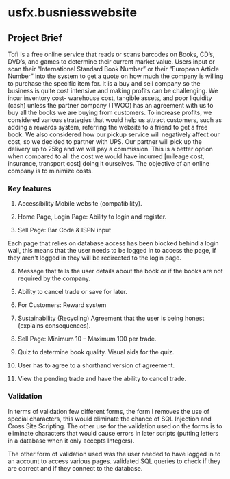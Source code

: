 # usfx.busniesswebsite
## Project Brief
Tofi is a free online service that reads or scans barcodes on Books, CD’s, DVD’s, and games to determine their current market value. Users input or scan their “International Standard Book Number” or their “European Article Number” into the system to get a quote on how much the company is willing to purchase the specific item for. It is a buy and sell company so the business is quite cost intensive and making profits can be challenging.
We incur inventory cost- warehouse cost, tangible assets, and poor liquidity (cash) unless the
partner company (TWOO) has an agreement with us to buy all the books we are buying from
customers. To increase profits, we considered various strategies that would help us attract
customers, such as adding a rewards system, referring the website to a friend to get a free
book.
We also considered how our pickup service will negatively affect our cost, so we decided to
partner with UPS. Our partner will pick up the delivery up to 25kg and we will pay a commission.
This is a better option when compared to all the cost we would have incurred [mileage cost,
insurance, transport cost] doing it ourselves. The objective of an online company is to minimize
costs.

### Key features

1. Accessibility 
Mobile website (compatibility).
 
2. Home Page, Login Page:
Ability to login and register.
 
3. Sell Page: Bar Code & ISPN input 

  Each page that relies on database access has been blocked behind a login wall, this means that
  the user needs to be logged in to access the page, if they aren&#39;t logged in they will be redirected
  to the login page.
 
4. Message that tells the user details about the book or if the books are not required by the company. 
 
5. Ability to cancel trade or save for later.

6. For Customers: Reward system
 
7. Sustainability (Recycling)
 Agreement that the user is being honest (explains consequences).
 
8. Sell Page:
Minimum 10 – Maximum 100 per trade.
 
9. Quiz to determine book quality.
 Visual aids for the quiz.
 
10. User has to agree to a shorthand version of agreement.
 
11. View the pending trade and have the ability to cancel trade.

### Validation
In terms of validation few different forms, the form I removes the use of special
characters, this would eliminate the chance of SQL Injection and Cross Site Scripting. The other
use for the validation used on the forms is to eliminate characters that would cause errors in
later scripts (putting letters in a database when it only accepts Integers).

The other form of validation used was the user needed to have logged in to an account to
access various pages. validated SQL queries to check if they are correct and if they
connect to the database.


